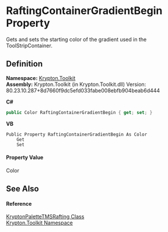# RaftingContainerGradientBegin Property


Gets and sets the starting color of the gradient used in the ToolStripContainer.



## Definition
**Namespace:** <a href="79d2eac2-21f4-54ff-7552-b20c33c30600.md">Krypton.Toolkit</a>  
**Assembly:** Krypton.Toolkit (in Krypton.Toolkit.dll) Version: 80.23.10.287+8d7660f9dc5efd033fabe008ebfb904beab6d444

**C#**
``` C#
public Color RaftingContainerGradientBegin { get; set; }
```
**VB**
``` VB
Public Property RaftingContainerGradientBegin As Color
	Get
	Set
```



#### Property Value
Color

## See Also


#### Reference
<a href="15c36a46-c88b-d659-460b-069f15afa878.md">KryptonPaletteTMSRafting Class</a>  
<a href="79d2eac2-21f4-54ff-7552-b20c33c30600.md">Krypton.Toolkit Namespace</a>  
